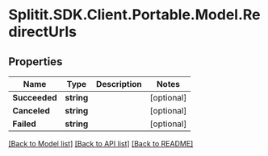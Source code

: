 # Splitit.SDK.Client.Portable.Model.RedirectUrls
## Properties

Name | Type | Description | Notes
------------ | ------------- | ------------- | -------------
**Succeeded** | **string** |  | [optional] 
**Canceled** | **string** |  | [optional] 
**Failed** | **string** |  | [optional] 

[[Back to Model list]](../README.md#documentation-for-models) [[Back to API list]](../README.md#documentation-for-api-endpoints) [[Back to README]](../README.md)

